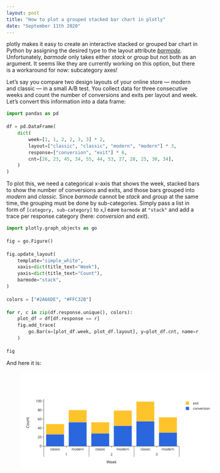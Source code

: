 ```yaml
---
layout: post
title: "How to plot a grouped stacked bar chart in plotly"
date: "September 11th 2020"
---
```



plotly makes it easy to create an interactive stacked or grouped bar chart in Python by assigning the desired type to the layout attribute *[barmode](https://plotly.com/python/reference/layout/#layout-barmode)*. Unfortunately, *barmode* only takes either *stack* or *group* but not both as an argument. It seems like they are currently working on this option, but there is a workaround for now: subcategory axes!

Let’s say you compare two design layouts of your online store — modern and classic — in a small A/B test. You collect data for three consecutive weeks and count the number of conversions and exits per layout and week. Let’s convert this information into a data frame:


```python
import pandas as pd

df = pd.DataFrame(
    dict(
        week=[1, 1, 2, 2, 3, 3] * 2,
        layout=["classic", "classic", "modern", "modern"] * 3,
        response=["conversion", "exit"] * 6,
        cnt=[26, 23, 45, 34, 55, 44, 53, 27, 28, 25, 30, 34],
    )
)
```

To plot this, we need a categorical x-axis that shows the week, stacked bars to show the number of conversions and exits, and those bars grouped into *modern* and *classic.* Since *barmode* cannot be *stack* and *group* at the same time, the grouping must be done by sub-categories. Simply pass a list in form of `[category, sub-category]` to `x`,l eave `barmode` at `"stack"` and add a trace per response category (here: *conversion* and *exit*).


```python
import plotly.graph_objects as go

fig = go.Figure()

fig.update_layout(
    template="simple_white",
    xaxis=dict(title_text="Week"),
    yaxis=dict(title_text="Count"),
    barmode="stack",
)

colors = ["#2A66DE", "#FFC32B"]

for r, c in zip(df.response.unique(), colors):
    plot_df = df[df.response == r]
    fig.add_trace(
        go.Bar(x=[plot_df.week, plot_df.layout], y=plot_df.cnt, name=r, marker_color=c),
    )

fig
```

And here it is:
<div class="fit_img">
<figure style="width: 100%;  margin-top: 0rem ;margin-bottom: 0rem">
  <img src="/resources/images/2020-09-11-blogpost/fig1.png">
</figure>
</div>
